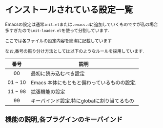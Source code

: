 # インストールされている設定一覧 #
Emacsの設定は通常`init.el`または`.emacs.d`に追加していくものですが私の場合多すぎたので`init-loader.el`を使って分割しています.

ここでは各ファイルの設定内容を簡潔に記載しています


なお,番号の振り分け方法としては以下のようなルールを採用しています.

| 番号  | 説明 |
|:-----:|------|
| 00    | 最初に読み込むべき設定 |
| 01 ~ 10 | Emacs 本体にもともと備わっているものの設定.|
| 11 ~ 98 | 拡張機能の設定 |
| 99 | キーバインド設定.特にglobalに割り当てるもの |

## 機能の説明,各プラグインのキーバインド
